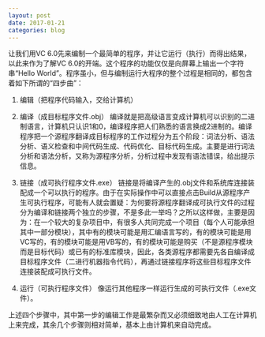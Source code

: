 ```yaml
---
layout: post
date: 2017-01-21
categories: blog
---
```


让我们用VC 6.0先来编制一个最简单的程序，并让它运行（执行）而得出结果，以此来作为了解VC 6.0的开端。这个程序的功能仅仅是向屏幕上输出一个字符串“Hello World”。程序虽小，但与编制运行大程序的整个过程是相同的，都包含着如下所谓的“四步曲”：

1) 编辑（把程序代码输入，交给计算机）

2) 编译（成目标程序文件.obj）
编译就是把高级语言变成计算机可以识别的二进制语言，计算机只认识1和0，编译程序把人们熟悉的语言换成2进制的。编译程序把一个源程序翻译成目标程序的工作过程分为五个阶段：词法分析、语法分析、语义检查和中间代码生成、代码优化、目标代码生成。主要是进行词法分析和语法分析，又称为源程序分析，分析过程中发现有语法错误，给出提示信息。

3) 链接（成可执行程序文件.exe）
链接是将编译产生的.obj文件和系统库连接装配成一个可以执行的程序。由于在实际操作中可以直接点击Build从源程序产生可执行程序，可能有人就会置疑：为何要将源程序翻译成可执行文件的过程分为编译和链接两个独立的步骤，不是多此一举吗？之所以这样做，主要是因为：在一个较大的复杂项目中，有很多人共同完成一个项目（每个人可能承担其中一部分模块），其中有的模块可能是用汇编语言写的，有的模块可能是用VC写的，有的模块可能是用VB写的，有的模块可能是购买（不是源程序模块而是目标代码）或已有的标准库模块，因此，各类源程序都需要先各自编译成目标程序文件（二进行机器指令代码），再通过链接程序将这些目标程序文件连接装配成可执行文件。

4) 运行（可执行程序文件）
像运行其他程序一样运行生成的可执行文件（.exe文件）。

上述四个步骤中，其中第一步的编辑工作是最繁杂而又必须细致地由人工在计算机上来完成，其余几个步骤则相对简单，基本上由计算机来自动完成。

